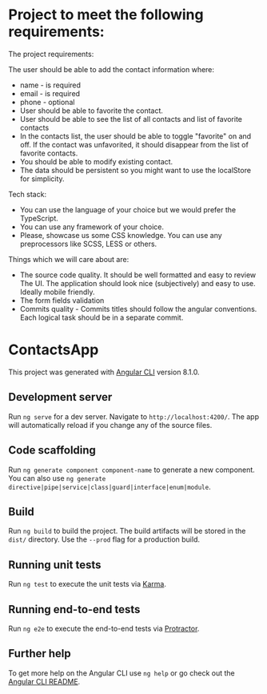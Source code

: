 # Project to meet the following requirements:

The project requirements:

The user should be able to add the contact information where:

- name - is required
- email - is required
- phone - optional
- User should be able to favorite the contact.
- User should be able to see the list of all contacts and list of favorite contacts
- In the contacts list, the user should be able to toggle "favorite" on and off. If the contact was unfavorited, it should disappear from the list of 
favorite contacts.
- You should be able to modify existing contact.
- The data should be persistent so you might want to use the localStore for simplicity.

Tech stack:

- You can use the language of your choice but we would prefer the TypeScript.
- You can use any framework of your choice.
- Please, showcase us some CSS knowledge. You can use any preprocessors like SCSS, LESS or others.

Things which we will care about are:

- The source code quality. It should be well formatted and easy to review
The UI. The application should look nice (subjectively) and easy to use. Ideally mobile friendly.
- The form fields validation
- Commits quality - Commits titles should follow the angular conventions. Each logical task should be in a separate commit.

# ContactsApp

This project was generated with [Angular CLI](https://github.com/angular/angular-cli) version 8.1.0.

## Development server

Run `ng serve` for a dev server. Navigate to `http://localhost:4200/`. The app will automatically reload if you change any of the source files.

## Code scaffolding

Run `ng generate component component-name` to generate a new component. You can also use `ng generate directive|pipe|service|class|guard|interface|enum|module`.

## Build

Run `ng build` to build the project. The build artifacts will be stored in the `dist/` directory. Use the `--prod` flag for a production build.

## Running unit tests

Run `ng test` to execute the unit tests via [Karma](https://karma-runner.github.io).

## Running end-to-end tests

Run `ng e2e` to execute the end-to-end tests via [Protractor](http://www.protractortest.org/).

## Further help

To get more help on the Angular CLI use `ng help` or go check out the [Angular CLI README](https://github.com/angular/angular-cli/blob/master/README.md).
